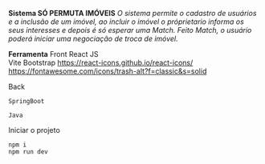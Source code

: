 **Sistema SÓ PERMUTA IMÓVEIS**
*O sistema permite o cadastro de usuários e a inclusão de um imóvel, ao incluir o imóvel o próprietario informa os seus interesses
e depois é só esperar uma Match. Feito Match, o usuário poderá iniciar uma negociação de troca de imóvel.*

**Ferramenta**
Front
	React JS  
        Vite
	Bootstrap
        https://react-icons.github.io/react-icons/
	https://fontawesome.com/icons/trash-alt?f=classic&s=solid
	
Back

	SpringBoot
 
 	Java

Iniciar o projeto

	npm i
	npm run dev
